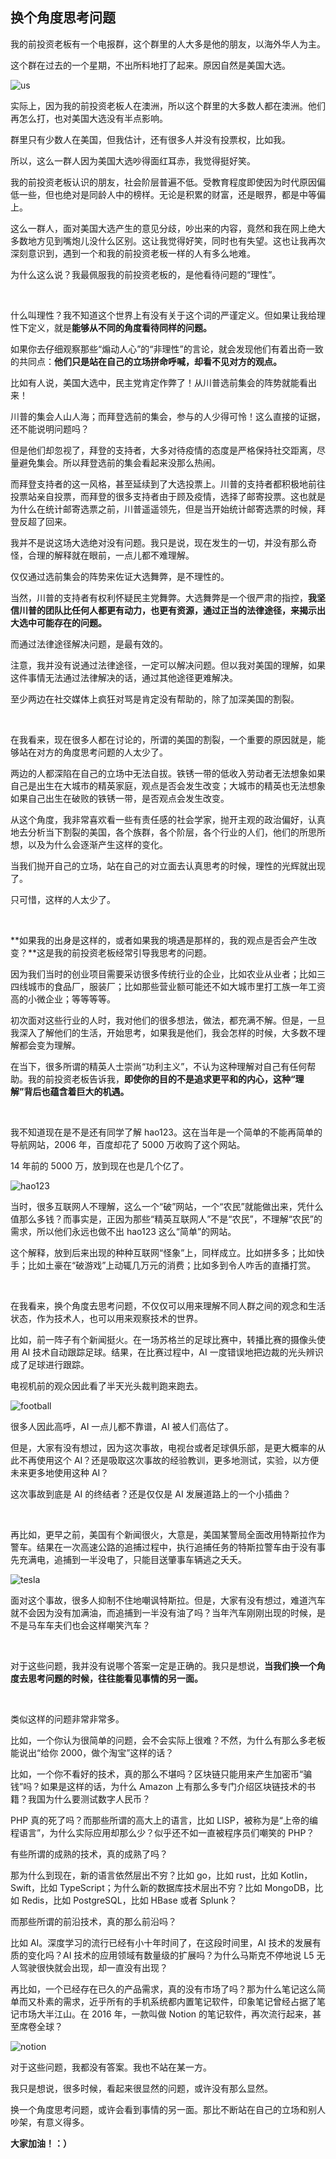 ## 换个角度思考问题

我的前投资老板有一个电报群，这个群里的人大多是他的朋友，以海外华人为主。

这个群在过去的一个星期，不出所料地打了起来。原因自然是美国大选。

![us](us.png)

实际上，因为我的前投资老板人在澳洲，所以这个群里的大多数人都在澳洲。他们再怎么打，也对美国大选没有半点影响。

群里只有少数人在美国，但我估计，还有很多人并没有投票权，比如我。

所以，这么一群人因为美国大选吵得面红耳赤，我觉得挺好笑。

我的前投资老板认识的朋友，社会阶层普遍不低。受教育程度即使因为时代原因偏低一些，但也绝对是同龄人中的榜样。无论是积累的财富，还是眼界，都是中等偏上。

这么一群人，面对美国大选产生的意见分歧，吵出来的内容，竟然和我在网上绝大多数地方见到嘴炮儿没什么区别。这让我觉得好笑，同时也有失望。这也让我再次深刻意识到，遇到一个和我的前投资老板一样的人有多么地难。

为什么这么说？我最佩服我的前投资老板的，是他看待问题的“理性”。

<br/>

什么叫理性？我不知道这个世界上有没有关于这个词的严谨定义。但如果让我给理性下定义，就是**能够从不同的角度看待同样的问题。**

如果你去仔细观察那些“煽动人心”的“非理性”的言论，就会发现他们有着出奇一致的共同点：**他们只是站在自己的立场拼命呼喊，却看不见对方的观点。**

比如有人说，美国大选中，民主党肯定作弊了！从川普选前集会的阵势就能看出来！

川普的集会人山人海；而拜登选前的集会，参与的人少得可怜！这么直接的证据，还不能说明问题吗？

但是他们却忽视了，拜登的支持者，大多对待疫情的态度是严格保持社交距离，尽量避免集会。所以拜登选前的集会看起来没那么热闹。

而拜登支持者的这一风格，甚至延续到了大选投票上。川普的支持者都积极地前往投票站亲自投票，而拜登的很多支持者由于顾及疫情，选择了邮寄投票。这也就是为什么在统计邮寄选票之前，川普遥遥领先，但是当开始统计邮寄选票的时候，拜登反超了回来。

我并不是说这场大选绝对没有问题。我只是说，现在发生的一切，并没有那么奇怪，合理的解释就在眼前，一点儿都不难理解。

仅仅通过选前集会的阵势来佐证大选舞弊，是不理性的。

当然，川普的支持者有权利怀疑民主党舞弊。大选舞弊是一个很严肃的指控，**我坚信川普的团队比任何人都更有动力，也更有资源，通过正当的法律途径，来揭示出大选中可能存在的问题。**

而通过法律途径解决问题，是最有效的。

注意，我并没有说通过法律途径，一定可以解决问题。但以我对美国的理解，如果这件事情无法通过法律解决的话，通过其他途径更难解决。

至少两边在社交媒体上疯狂对骂是肯定没有帮助的，除了加深美国的割裂。

<br/>

在我看来，现在很多人都在讨论的，所谓的美国的割裂，一个重要的原因就是，能够站在对方的角度思考问题的人太少了。

两边的人都深陷在自己的立场中无法自拔。铁锈一带的低收入劳动者无法想象如果自己是出生在大城市的精英家庭，观点是否会发生改变；大城市的精英也无法想象如果自己出生在破败的铁锈一带，是否观点会发生改变。

从这个角度，我非常喜欢看一些有责任感的社会学家，抛开主观的政治偏好，认真地去分析当下割裂的美国，各个族群，各个阶层，各个行业的人们，他们的所思所想，以及为什么会逐渐产生这样的变化。

当我们抛开自己的立场，站在自己的对立面去认真思考的时候，理性的光辉就出现了。

只可惜，这样的人太少了。

<br/>

**如果我的出身是这样的，或者如果我的境遇是那样的，我的观点是否会产生改变？**这是我的前投资老板经常引导我思考的问题。

因为我们当时的创业项目需要采访很多传统行业的企业，比如农业从业者；比如三四线城市的食品厂，服装厂；比如那些营业额可能还不如大城市里打工族一年工资高的小微企业；等等等等。

初次面对这些行业的人时，我对他们的很多想法，做法，都充满不解。但是，一旦我深入了解他们的生活，开始思考，如果我是他们，我会怎样的时候，大多数不理解都会变为理解。

在当下，很多所谓的精英人士崇尚“功利主义”，不认为这种理解对自己有任何帮助。我的前投资老板告诉我，**即使你的目的不是追求更平和的内心，这种“理解”背后也蕴含着巨大的机遇。**

<br/>

我不知道现在是不是还有同学了解 hao123。这在当年是一个简单的不能再简单的导航网站，2006 年，百度却花了 5000 万收购了这个网站。

14 年前的 5000 万，放到现在也是几个亿了。

![hao123](hao123.png)

当时，很多互联网人不理解，这么一个“破”网站，一个“农民”就能做出来，凭什么值那么多钱？而事实是，正因为那些“精英互联网人”不是“农民”，不理解“农民”的需求，所以他们永远也做不出 hao123 这么“简单”的网站。

这个解释，放到后来出现的种种互联网“怪象”上，同样成立。比如拼多多；比如快手；比如土豪在“破游戏”上动辄几万元的消费；比如多到令人咋舌的直播打赏。

<br/>

在我看来，换个角度去思考问题，不仅仅可以用来理解不同人群之间的观念和生活状态，作为技术人，也可以用来观察技术的世界。

比如，前一阵子有个新闻挺火。在一场苏格兰的足球比赛中，转播比赛的摄像头使用 AI 技术自动跟踪足球。结果，在比赛过程中，AI 一度错误地把边裁的光头辨识成了足球进行跟踪。

电视机前的观众因此看了半天光头裁判跑来跑去。

![football](football.gif)

很多人因此高呼，AI 一点儿都不靠谱，AI 被人们高估了。

但是，大家有没有想过，因为这次事故，电视台或者足球俱乐部，是更大概率的从此不再使用这个 AI？还是吸取这次事故的经验教训，更多地测试，实验，以方便未来更多地使用这种 AI？

这次事故到底是 AI 的终结者？还是仅仅是 AI 发展道路上的一个小插曲？

<br/>

再比如，更早之前，美国有个新闻很火，大意是，美国某警局全面改用特斯拉作为警车。结果在一次高速公路的追捕过程中，执行追捕任务的特斯拉警车由于没有事先充满电，追捕到一半没电了，只能目送肇事车辆逃之夭夭。

![tesla](tesla.png)

面对这个事故，很多人抑制不住地嘲讽特斯拉。但是，大家有没有想过，难道汽车就不会因为没有加满油，而追捕到一半没有油了吗？当年汽车刚刚出现的时候，是不是马车车夫们也会这样嘲笑汽车？

<br/>

对于这些问题，我并没有说哪个答案一定是正确的。我只是想说，**当我们换一个角度去思考问题的时候，往往能看见事情的另一面。**

<br/>

类似这样的问题非常非常多。

比如，一个你认为很简单的问题，会不会实际上很难？不然，为什么有那么多老板能说出“给你 2000，做个淘宝”这样的话？

比如，一个你不看好的技术，真的那么不堪吗？区块链只能用来产生加密币“骗钱”吗？如果是这样的话，为什么 Amazon 上有那么多专门介绍区块链技术的书籍？我国为什么要测试数字人民币？

PHP 真的死了吗？而那些所谓的高大上的语言，比如 LISP，被称为是“上帝的编程语言”，为什么实际应用却那么少？似乎还不如一直被程序员们嘲笑的 PHP？

有些所谓的成熟的技术，真的成熟了吗？

那为什么到现在，新的语言依然层出不穷？比如 go，比如 rust，比如 Kotlin，Swift，比如 TypeScript；为什么新的数据库技术层出不穷？比如 MongoDB，比如 Redis，比如 PostgreSQL，比如 HBase 或者 Splunk？

而那些所谓的前沿技术，真的那么前沿吗？

比如 AI。深度学习的流行已经有小十年时间了，在这段时间里，AI 技术的发展有质的变化吗？AI 技术的应用领域有数量级的扩展吗？为什么马斯克不停地说 L5 无人驾驶很快就会出现，却一直没有出现？

再比如，一个已经存在已久的产品需求，真的没有市场了吗？那为什么笔记这么简单而又朴素的需求，近乎所有的手机系统都内置笔记软件，印象笔记曾经占据了笔记市场大半江山。在 2016 年，一款叫做 Notion 的笔记软件，再次流行起来，甚至席卷全球？

![notion](notion.png)

对于这些问题，我都没有答案。我也不站在某一方。

我只是想说，很多时候，看起来很显然的问题，或许没有那么显然。

换一个角度思考问题，或许会看到事情的另一面。那比不断站在自己的立场和别人吵架，有意义得多。

**大家加油！：）**


